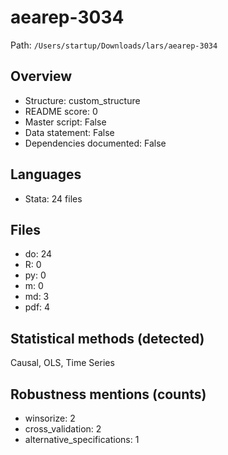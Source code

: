 # aearep-3034

Path: `/Users/startup/Downloads/lars/aearep-3034`

## Overview
- Structure: custom_structure
- README score: 0
- Master script: False
- Data statement: False
- Dependencies documented: False

## Languages
- Stata: 24 files

## Files
- do: 24
- R: 0
- py: 0
- m: 0
- md: 3
- pdf: 4

## Statistical methods (detected)
Causal, OLS, Time Series

## Robustness mentions (counts)
- winsorize: 2
- cross_validation: 2
- alternative_specifications: 1